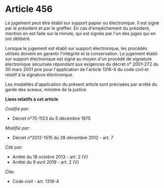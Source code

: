 # Article 456

Le jugement peut être établi sur support papier ou électronique. Il est signé par le président et par le greffier. En cas
d'empêchement du président, mention en est faite sur la minute, qui est signée par l'un des juges qui en ont délibéré. 

Lorsque le jugement est établi sur support électronique, les procédés utilisés doivent en garantir l'intégrité et la
conservation. Le jugement établi sur support électronique est signé au moyen d'un procédé de signature électronique sécurisée
répondant aux exigences du décret n° 2001-272 du 30 mars 2001 pris pour l'application de l'article 1316-4 du code civil et
relatif à la signature électronique.

Les modalités d'application du présent article sont précisées par arrêté du garde des sceaux, ministre de la justice.

**Liens relatifs à cet article**

_Codifié par_:

  - Décret n°75-1123 du 5 décembre 1975

_Modifié par_:

  - Décret n°2012-1515 du 28 décembre 2012 - art. 7

_Cité par_:

  - Arrêté du 18 octobre 2013 - art. 2 (V)
  - Arrêté du 9 avril 2019 - art. 2 (V)

_Cite_:

  - Code civil - art. 1316-4
